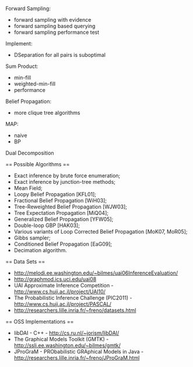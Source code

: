 Forward Sampling:
* forward sampling with evidence
* forward sampling based querying
* forward sampling performance test

Implement:

* DSeparation for all pairs is suboptimal

Sum Product:
* min-fill
* weighted-min-fill
* performance

Belief Propagation:
* more clique tree algorithms

MAP:
* naive
* BP

Dual Decomposition



== Possible Algorithms ==

* Exact inference by brute force enumeration;
* Exact inference by junction-tree methods;
* Mean Field;
* Loopy Belief Propagation [KFL01];
* Fractional Belief Propagation [WiH03];
* Tree-Reweighted Belief Propagation [WJW03];
* Tree Expectation Propagation [MiQ04];
* Generalized Belief Propagation [YFW05];
* Double-loop GBP [HAK03];
* Various variants of Loop Corrected Belief Propagation [MoK07, MoR05];
* Gibbs sampler;
* Conditioned Belief Propagation [EaG09];
* Decimation algorithm.

== Data Sets ==
* http://melodi.ee.washington.edu/~bilmes/uai06InferenceEvaluation/
* http://graphmod.ics.uci.edu/uai08
* UAI Approximate Inference Competition - http://www.cs.huji.ac.il/project/UAI10/
* The Probabilistic Inference Challenge (PIC2011) - http://www.cs.huji.ac.il/project/PASCAL/
* http://researchers.lille.inria.fr/~freno/datasets.html


== OSS Implementations ==
* libDAI - C++ - http://cs.ru.nl/~jorism/libDAI/
* The Graphical Models Toolkit (GMTK) - http://ssli.ee.washington.edu/~bilmes/gmtk/
*  JProGraM - PRObabilistic GRAphical Models in Java - http://researchers.lille.inria.fr/~freno/JProGraM.html
